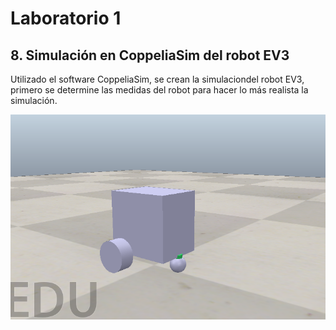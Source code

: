 # Laboratorio 1
## 8. Simulación en CoppeliaSim del robot EV3
Utilizado el software CoppeliaSim, se crean la simulaciondel robot EV3, primero se determine las medidas del robot para hacer lo más realista la simulación.


<picture>
 <source media="(prefers-color-scheme: dark)" srcset="Simulacion.png">
 <source media="(prefers-color-scheme: light)" srcset="Simulacion.png">
 <img alt="Simulación del EV3 CoppeliaSim" src="Simulacion.png">
</picture>
